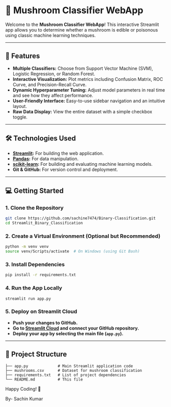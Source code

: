 # 🍄 Mushroom Classifier WebApp



Welcome to the **Mushroom Classifier WebApp**! This interactive Streamlit app allows you to determine whether a mushroom is edible or poisonous using classic machine learning techniques.

---

## 🚀 Features

- **Multiple Classifiers:** Choose from Support Vector Machine (SVM), Logistic Regression, or Random Forest.
- **Interactive Visualization:** Plot metrics including Confusion Matrix, ROC Curve, and Precision-Recall Curve.
- **Dynamic Hyperparameter Tuning:** Adjust model parameters in real time and see how they affect performance.
- **User-Friendly Interface:** Easy-to-use sidebar navigation and an intuitive layout.
- **Raw Data Display:** View the entire dataset with a simple checkbox toggle.

---

## 🛠️ Technologies Used

- **[Streamlit](https://streamlit.io):** For building the web application.
- **[Pandas](https://pandas.pydata.org):** For data manipulation.
- **[scikit-learn](https://scikit-learn.org):** For building and evaluating machine learning models.
- **Git & GitHub:** For version control and deployment.

---

## 💻 Getting Started

### 1. Clone the Repository

```bash
git clone https://github.com/sachine7474/Binary-Classification.git
cd Streamlit_Binary_Classification
```

### 2. Create a Virtual Environment (Optional but Recommended)

```bash
python -m venv venv
source venv/Scripts/activate  # On Windows (using Git Bash)
```

### 3. Install Dependencies

```bash
pip install -r requirements.txt
```

### 4. Run the App Locally

```bash
streamlit run app.py
```

### 5. Deploy on Streamlit Cloud

- **Push your changes to GitHub.**
- **Go to [Streamlit Cloud](https://appbinaryclassification-s66skuerlsbsvvcwejlu7p.streamlit.app/) and connect your GitHub repository.**
- **Deploy your app by selecting the main file (`app.py`).**

---

## 📂 Project Structure

```
├── app.py             # Main Streamlit application code
├── mushrooms.csv      # Dataset for mushroom classification
├── requirements.txt   # List of project dependencies
└── README.md          # This file
```

Happy Coding! 🚀

By- Sachin Kumar
```
